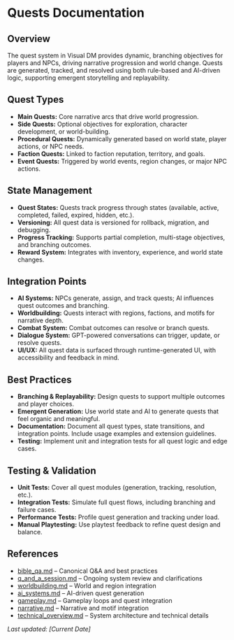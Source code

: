 # Quests Documentation

## Overview
The quest system in Visual DM provides dynamic, branching objectives for players and NPCs, driving narrative progression and world change. Quests are generated, tracked, and resolved using both rule-based and AI-driven logic, supporting emergent storytelling and replayability.

## Quest Types
- **Main Quests:** Core narrative arcs that drive world progression.
- **Side Quests:** Optional objectives for exploration, character development, or world-building.
- **Procedural Quests:** Dynamically generated based on world state, player actions, or NPC needs.
- **Faction Quests:** Linked to faction reputation, territory, and goals.
- **Event Quests:** Triggered by world events, region changes, or major NPC actions.

## State Management
- **Quest States:** Quests track progress through states (available, active, completed, failed, expired, hidden, etc.).
- **Versioning:** All quest data is versioned for rollback, migration, and debugging.
- **Progress Tracking:** Supports partial completion, multi-stage objectives, and branching outcomes.
- **Reward System:** Integrates with inventory, experience, and world state changes.

## Integration Points
- **AI Systems:** NPCs generate, assign, and track quests; AI influences quest outcomes and branching.
- **Worldbuilding:** Quests interact with regions, factions, and motifs for narrative depth.
- **Combat System:** Combat outcomes can resolve or branch quests.
- **Dialogue System:** GPT-powered conversations can trigger, update, or resolve quests.
- **UI/UX:** All quest data is surfaced through runtime-generated UI, with accessibility and feedback in mind.

## Best Practices
- **Branching & Replayability:** Design quests to support multiple outcomes and player choices.
- **Emergent Generation:** Use world state and AI to generate quests that feel organic and meaningful.
- **Documentation:** Document all quest types, state transitions, and integration points. Include usage examples and extension guidelines.
- **Testing:** Implement unit and integration tests for all quest logic and edge cases.

## Testing & Validation
- **Unit Tests:** Cover all quest modules (generation, tracking, resolution, etc.).
- **Integration Tests:** Simulate full quest flows, including branching and failure cases.
- **Performance Tests:** Profile quest generation and tracking under load.
- **Manual Playtesting:** Use playtest feedback to refine quest design and balance.

## References
- [bible_qa.md](bible_qa.md) – Canonical Q&A and best practices
- [q_and_a_session.md](q_and_a_session.md) – Ongoing system review and clarifications
- [worldbuilding.md](worldbuilding.md) – World and region integration
- [ai_systems.md](ai_systems.md) – AI-driven quest generation
- [gameplay.md](gameplay.md) – Gameplay loops and quest integration
- [narrative.md](narrative.md) – Narrative and motif integration
- [technical_overview.md](technical_overview.md) – System architecture and technical details

_Last updated: [Current Date]_ 
